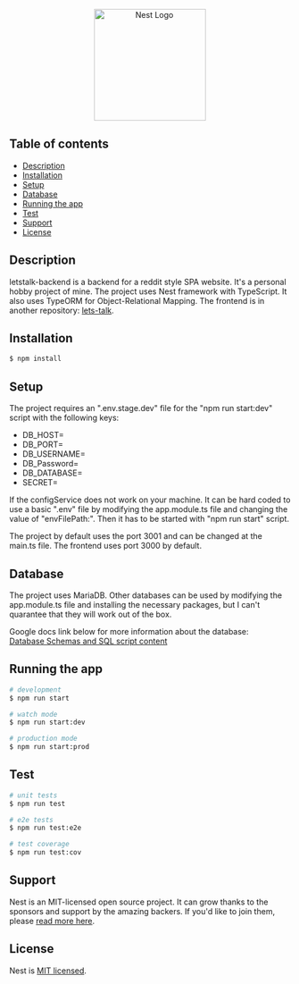 <p align="center">
  <a href="http://nestjs.com/" target="blank"><img src="https://nestjs.com/img/logo-small.svg" width="200" alt="Nest Logo" /></a>
</p>

## Table of contents
* [Description](#description)
* [Installation](#installation)
* [Setup](#setup)
* [Database](#database)
* [Running the app](#running-the-app)
* [Test](#test)
* [Support](#support)
* [License](#license)

## Description

letstalk-backend is a backend for a reddit style SPA website. It's a personal hobby project of mine.
The project uses Nest framework with TypeScript. It also uses TypeORM for Object-Relational Mapping. The frontend is in another repository:  [lets-talk](https://github.com/Reldin/lets-talk).

## Installation

```bash
$ npm install
```

## Setup

The project requires an ".env.stage.dev" file for the "npm run start:dev" script with the following keys:
<ul>
<li>DB_HOST=</li>
<li>DB_PORT=</li>
<li>DB_USERNAME=</li>
<li>DB_Password=</li>
<li>DB_DATABASE=</li>
<li>SECRET=</li>
</ul>

If the configService does not work on your machine. It can be hard coded to use a basic ".env" file by modifying the app.module.ts file and changing the value of "envFilePath:". Then it has to be started with "npm run start" script.

The project by default uses the port 3001 and can be changed at the main.ts file. The frontend uses port 3000 by default.

## Database

The project uses MariaDB. Other databases can be used by modifying the app.module.ts file and installing the necessary packages, but I can't quarantee that they will work out of the box. 

Google docs link below for more information about the database:  
[Database Schemas and SQL script content](https://docs.google.com/document/d/11Ak0kc4MBJfJN8vVazWv--X42oSTY8Km5mqAA_62m8U)

## Running the app

```bash
# development
$ npm run start

# watch mode
$ npm run start:dev

# production mode
$ npm run start:prod
```

## Test

```bash
# unit tests
$ npm run test

# e2e tests
$ npm run test:e2e

# test coverage
$ npm run test:cov
```

## Support

Nest is an MIT-licensed open source project. It can grow thanks to the sponsors and support by the amazing backers. If you'd like to join them, please [read more here](https://docs.nestjs.com/support).

## License

Nest is [MIT licensed](LICENSE).
